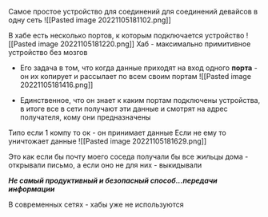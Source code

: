 Самое простое устройство для соединений для соединений девайсов в одну сеть
![[Pasted image 20221105181102.png]]

В хабе есть несколько портов, к которым подключается устройство
![[Pasted image 20221105181220.png]]
Хаб - максимально примитивное устройство без мозгов

- Его задача в том, что когда данные приходят на вход одного **порта**  - он их копирует и рассылает по всем своим портам
![[Pasted image 20221105181416.png]]

- Единственное, что он знает к каким портам подключены устройства, в итоге все в сети получают эти данные и смотрят на адрес получателя, кому они предназначены

Типо  если 1 компу то ок - он принимает данные
Если не ему то уничтожает данные
![[Pasted image 20221105181629.png]]

Это как если бы почту моего соседа получали бы все жильцы дома - открывали письмо, а если оно не для них - выкидывали 

***Не самый продуктивный и безопасный способ...передачи информации***

В современных сетях  - хабы уже не используются 